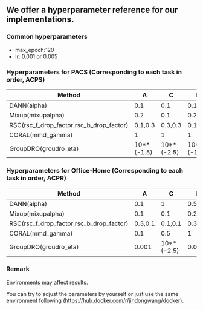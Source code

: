## We offer a hyperparameter reference for our implementations.

### Common hyperparameters
* max_epoch:120
* lr: 0.001 or 0.005

### Hyperparameters for PACS (Corresponding to each task in order, ACPS)

| Method | A | C | P | S |
|----------|----------|----------|----------|----------|
|DANN(alpha)|0.1| 0.1| 0.1| 1|
|Mixup(mixupalpha)|0.2| 0.1| 0.2| 0.1|
|RSC(rsc_f_drop_factor,rsc_b_drop_factor)|0.1,0.3|0.3,0.3|0.1,0.1|0.1,0.3|
|CORAL(mmd_gamma)|1|1|1|1|
|GroupDRO(groudro_eta)|10**(-1.5)| 10**(-2.5)| 10**(-1.5)| 0.1|


### Hyperparameters for Office-Home (Corresponding to each task in order, ACPR)

| Method | A | C | P | R |
|----------|----------|----------|----------|----------|
|DANN(alpha)|0.1| 1| 0.5| 0.1|
|Mixup(mixupalpha)|0.1| 0.1| 0.2| 0.2|
|RSC(rsc_f_drop_factor,rsc_b_drop_factor)|0.3,0.1|0.1,0.1|0.3,0.1|0.1,0.1|
|CORAL(mmd_gamma)|0.1|0.5|1|1|
|GroupDRO(groudro_eta)|0.001| 10**(-2.5)| 0.001| 0.001|

### Remark

Environments may affect results.

You can try to adjust the parameters by yourself or just use the same environment following (https://hub.docker.com/r/jindongwang/docker).

